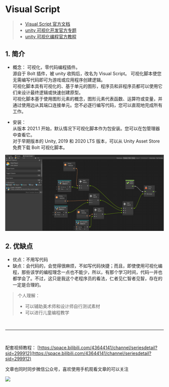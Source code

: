 # Visual Script

> - [Visual Script 官方文档](https://docs.unity3d.com/Packages/com.unity.visualscripting@1.7/manual/index.html)
> - [unity 可视化开发官方专题](https://unity.com/cn/products/unity-visual-scripting)
> - [unity 可视化编程官方教程](https://learn.unity.com/project/introduction-to-visual-scripting)

## 1. 简介

- 概念：
  可视化，零代码编程插件。  
   源自于 Bolt 插件，被 unity 收购后，改名为 Visual Script。
  可视化脚本使您无需编写代码即可为游戏或应用程序创建逻辑。  
   可视化脚本具有可视化的、基于单元的图形，程序员和非程序员都可以使用它们来设计最终逻辑或快速创建原型。  
   可视化脚本基于使用图形元素的概念，图形元素代表函数、运算符或变量，并通过使用边从其端口连接单元。您不必逐行编写代码，您可以直观地完成所有工作。

- 安装：  
   从版本 2021.1 开始，默认情况下可视化脚本作为包安装。您可以在包管理器中查看它。  
   对于早期版本的 Unity, 2019 和 2020 LTS 版本，可以从 Unity Asset Store 免费下载 Bolt 可视化脚本。

![](/imgs/unity_visualScript.png)

## 2. 优缺点

- 优点：不用写代码
- 缺点：会代码的，会觉得很麻烦，不如写代码快捷；而且，即使使用可视化编程，那些该学的编程理念一点也不能少，所以，有那个学习时间，代码一并也都学会了。不过，这只是我这个老程序员的看法，仁者见仁智者见智，存在的一定是合理的。

> 个人理解：
>
> - 可以辅助美术师和设计师自行测试素材
> - 可以进行儿童编程教学

<br>
<hr>
<br>

配套视频教程：
[https://space.bilibili.com/43644141/channel/seriesdetail?sid=299912](https://space.bilibili.com/43644141/channel/seriesdetail?sid=299912)

文章也同时同步微信公众号，喜欢使用手机观看文章的可以关注

![](../../imgs/微信公众号二维码.jpg)
